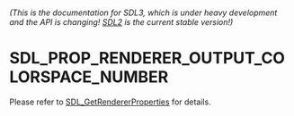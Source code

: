 ###### (This is the documentation for SDL3, which is under heavy development and the API is changing! [SDL2](https://wiki.libsdl.org/SDL2/) is the current stable version!)
# SDL_PROP_RENDERER_OUTPUT_COLORSPACE_NUMBER

Please refer to [SDL_GetRendererProperties](SDL_GetRendererProperties) for details.

